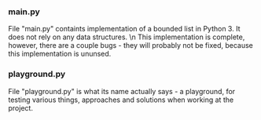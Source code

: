 ### main.py
File "main.py" containts implementation of a bounded list in Python 3. It does not rely on any data structures. \n
This implementation is complete, however, there are a couple bugs - they will probably not be fixed, because this implementation is ununsed.

### playground.py
File "playground.py" is what its name actually says - a playground, for testing various things, approaches and solutions when working at the project.

